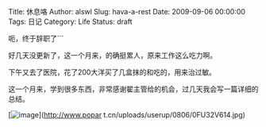 Title: 休息咯
Author: alswl
Slug: hava-a-rest
Date: 2009-09-06 00:00:00
Tags: 日记
Category: Life
Status: draft

呃，终于辞职了```

好几天没更新了，这一个月来，的确挺累人，原来工作这么吃力啊。

下午又去了医院，花了200大洋买了几盒抹的和吃的，用来治过敏。

这一个月来，学到很多东西，非常感谢翟主管给的机会，过几天我会写一篇详细的总结。

[![image](https://4ocf5n.dijingchao.com/upload_dropbox/200909/0fu32v614.jpg)](http://www.popar
t.cn/uploads/userup/0806/0FU32V614.jpg)

